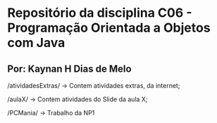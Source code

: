 #     Repositório da disciplina C06 - Programação Orientada a Objetos com Java
## Por: Kaynan H Dias de Melo

/atividadesExtras/ -> Contem atividades extras, da internet;

/aulaX/ ->  Contem atividades do Slide da aula X;

/PCMania/ -> Trabalho da NP1

